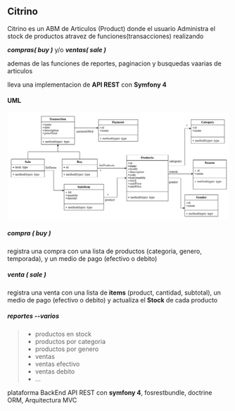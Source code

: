 
## Citrino

Citrino es un ABM de Articulos (Product) donde el usuario Administra el stock de productos atravez de funciones(transacciones) realizando

***compras( buy )***    y/o   ***ventas( sale )***

ademas de las funciones de reportes, paginacion y busquedas vaarias de articulos 

lleva una implementacion de **API REST** con **Symfony 4**

#### UML

![uml](uml/citrino.png)


##### compra ( buy )
registra una compra con una lista de productos (categoria, genero, temporada), y un medio de pago (efectivo o debito)
##### venta ( sale )
registra una venta con una lista de **items** (product, cantidad, subtotal), un medio de pago (efectivo o debito) y actualiza  el **Stock** de cada producto 


##### reportes --varios
> * productos en stock
> * productos por categoria
> * productos por genero
> * ventas
> * ventas efectivo
> * ventas debito
> * \...



plataforma BackEnd API REST con  **symfony 4**, fosrestbundle, doctrine ORM, Arquitectura MVC
